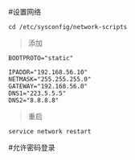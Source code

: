 #设置网络

```shell
cd /etc/sysconfig/network-scripts
```

> 添加

```
BOOTPROTO="static"

IPADDR="192.168.56.10"
NETMASK="255.255.255.0"
GATEWAY="192.168.56.0"
DNS1="223.5.5.5"
DNS2="8.8.8.8"
```

> 重启

```shell
service network restart
```

#允许密码登录
